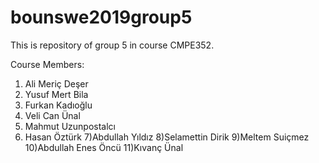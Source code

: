# bounswe2019group5

This is repository of group 5 in course CMPE352.

Course Members:

1) Ali Meriç Deşer
2) Yusuf Mert Bila
3) Furkan Kadıoğlu
4) Veli Can Ünal
5) Mahmut Uzunpostalcı
6) Hasan Öztürk
7)Abdullah Yıldız
8)Selamettin Dirik
9)Meltem Suiçmez
10)Abdullah Enes Öncü
11)Kıvanç Ünal

